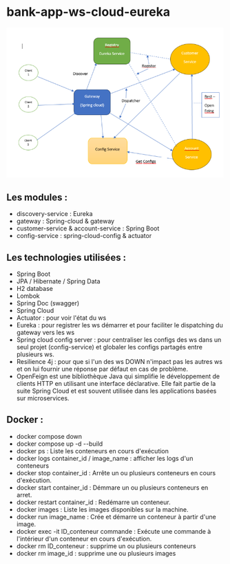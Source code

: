 # bank-app-ws-cloud-eureka
![ban-app schema](schema.PNG)

## Les modules : 

- discovery-service : Eureka
- gateway : Spring-cloud & gateway
- customer-service & account-service : Spring Boot
- config-service : spring-cloud-config & actuator

## Les technologies utilisées : 

  - Spring Boot
  - JPA / Hibernate / Spring Data
  - H2 database
  - Lombok
  - Spring Doc (swagger)
  - Spring Cloud
  - Actuator : pour voir l'état du ws
  - Eureka : pour registrer les ws démarrer et pour faciliter le dispatching du gateway vers les ws
  - Spring cloud config server : pour centraliser les configs des ws dans un seul projet (config-service) et globaler les configs partagés entre plusieurs ws.
  - Resilience 4j : pour que si l'un des ws DOWN n'impact pas les autres ws et on lui fournir une réponse par défaut en cas de problème.
  - OpenFeign est une bibliothèque Java qui simplifie le développement de clients HTTP en utilisant une interface déclarative. Elle fait partie de la suite Spring Cloud et est souvent utilisée dans les applications basées sur microservices.

## Docker : 

  - docker compose down
  - docker compose up -d --build
  - docker ps : Liste les conteneurs en cours d'exécution
  - docker logs container_id / image_name : afficher les logs d'un conteneurs
  - docker stop container_id : Arrête un ou plusieurs conteneurs en cours d'exécution.
  - docker start container_id : Démmare un ou plusieurs conteneurs en arret.
  - docker restart container_id : Redémarre un conteneur.
  - docker images : Liste les images disponibles sur la machine.
  - docker run image_name : Crée et démarre un conteneur à partir d'une image.
  - docker exec -it ID_conteneur commande : Exécute une commande à l'intérieur d'un conteneur en cours d'exécution.
  - docker rm ID_conteneur : supprime un ou plusieurs conteneurs
  - docker rm image_id : supprime une ou plusieurs images
